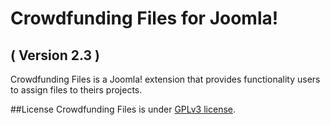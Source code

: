 Crowdfunding Files for Joomla!
==========================
( Version 2.3 )
--------------------------

Crowdfunding Files is a Joomla! extension that provides functionality users to assign files to theirs projects.

##License
Crowdfunding Files is under [GPLv3 license](http://www.gnu.org/licenses/gpl-3.0.en.html).